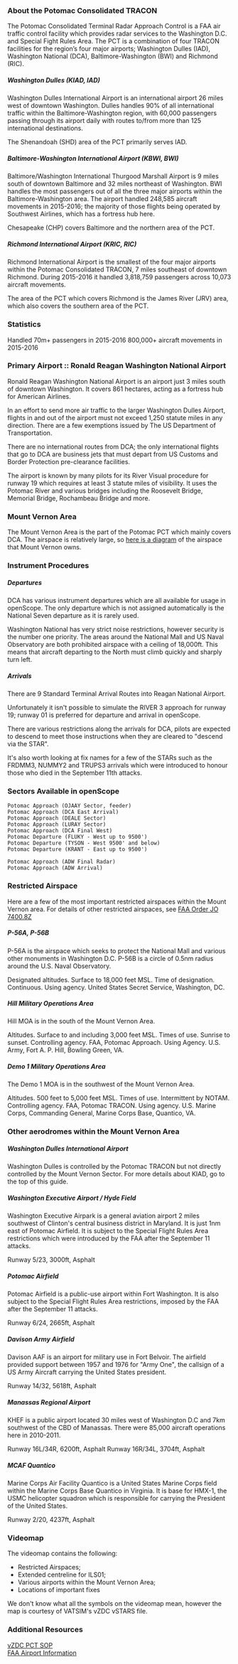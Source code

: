 ### About the Potomac Consolidated TRACON
The Potomac Consolidated Terminal Radar Approach Control is a FAA air traffic control facility which provides radar services to the Washington D.C. and Special Fight Rules Area. The PCT is a combination of four TRACON facilities for the region’s four major airports; Washington Dulles (IAD), Washington National (DCA), Baltimore-Washington (BWI) and Richmond (RIC).

##### Washington Dulles (KIAD, IAD)
Washington Dulles International Airport is an international airport 26 miles west of downtown Washington. Dulles handles 90% of all international traffic within the Baltimore-Washington region, with 60,000 passengers passing through its airport daily with routes to/from more than 125 international destinations.

The Shenandoah (SHD) area of the PCT primarily serves IAD.

##### Baltimore-Washington International Airport (KBWI, BWI)
Baltimore/Washington International Thurgood Marshall Airport is 9 miles south of downtown Baltimore and 32 miles northeast of Washington. BWI handles the most passengers out of all the three major airports within the Baltimore-Washington area. The airport handled 248,585 aircraft movements in 2015-2016; the majority of those flights being operated by Southwest Airlines, which has a fortress hub here.

Chesapeake (CHP) covers Baltimore and the northern area of the PCT.

##### Richmond International Airport (KRIC, RIC)
Richmond International Airport is the smallest of the four major airports within the Potomac Consolidated TRACON, 7 miles southeast of downtown Richmond. During 2015-2016 it handled 3,818,759 passengers across 10,073 aircraft movements.

The area of the PCT which covers Richmond is the James River (JRV) area, which also covers the southern area of the PCT.

### Statistics
Handled 70m+ passengers in 2015-2016
800,000+ aircraft movements in 2015-2016

### Primary Airport :: Ronald Reagan Washington National Airport
Ronald Reagan Washington National Airport is an airport just 3 miles south of downtown Washington. It covers 861 hectares, acting as a fortress hub for American Airlines.

In an effort to send more air traffic to the larger Washington Dulles Airport, flights in and out of the airport must not exceed 1,250 statute miles in any direction. There are a few exemptions issued by The US Department of Transportation.

There are no international routes from DCA; the only international flights that go to DCA are business jets that must depart from US Customs and Border Protection pre-clearance facilities.

The airport is known by many pilots for its River Visual procedure for runway 19 which requires at least 3 statute miles of visibility. It uses the Potomac River and various bridges including the Roosevelt Bridge, Memorial Bridge, Rochambeau Bridge and more.

### Mount Vernon Area
The Mount Vernon Area is the part of the Potomac PCT which mainly covers DCA. The airspace is relatively large, so [here is a diagram](https://image.prntscr.com/image/fRaW9wieSJ_Ibi9KRix4Kg.png) of the airspace that Mount Vernon owns.

### Instrument Procedures
##### Departures
DCA has various instrument departures which are all available for usage in openScope. The only departure which is not assigned automatically is the National Seven departure as it is rarely used.

Washington National has very strict noise restrictions, however security is the number one priority. The areas around the National Mall and US Naval Observatory are both prohibited airspace with a ceiling of 18,000ft. This means that aircraft departing to the North must climb quickly and sharply turn left.

##### Arrivals
There are 9 Standard Terminal Arrival Routes into Reagan National Airport.

Unfortunately it isn't possible to simulate the RIVER 3 approach for runway 19; runway 01 is preferred for departure and arrival in openScope.

There are various restrictions along the arrivals for DCA, pilots are expected to descend to meet those instructions when they are cleared to "descend via the STAR".

It's also worth looking at fix names for a few of the STARs such as the FRDMM3, NUMMY2 and TRUPS3 arrivals which were introduced to honour those who died in the September 11th attacks.

### Sectors Available in openScope
```
Potomac Approach (OJAAY Sector, feeder)
Potomac Approach (DCA East Arrival)
Potomac Approach (DEALE Sector)
Potomac Approach (LURAY Sector)
Potomac Approach (DCA Final West)
Potomac Departure (FLUKY - West up to 9500')
Potomac Departure (TYSON - West 9500' and below)
Potomac Departure (KRANT - East up to 9500')

Potomac Approach (ADW Final Radar)
Potomac Approach (ADW Arrival)
```

### Restricted Airspace
Here are a few of the most important restricted airspaces within the Mount Vernon area. For details of other restricted airspaces, see [FAA Order JO 7400.8Z](https://www.faa.gov/documentLibrary/media/Order/FAA_Order_JO_7400.8Z_Special_Use_Airspace.pdf)

##### P-56A, P-56B
P-56A is the airspace which seeks to protect the National Mall and various other monuments in Washington D.C.
P-56B is a circle of 0.5nm radius around the U.S. Naval Observatory.

Designated altitudes. Surface to 18,000 feet MSL.
Time of designation. Continuous.
Using agency. United States Secret Service, Washington, DC.

##### Hill Military Operations Area
Hill MOA is in the south of the Mount Vernon Area.

Altitudes. Surface to and including 3,000 feet MSL.
Times of use. Sunrise to sunset.
Controlling agency. FAA, Potomac Approach.
Using Agency. U.S. Army, Fort A. P. Hill, Bowling Green, VA.

##### Demo 1 Military Operations Area
The Demo 1 MOA is in the southwest of the Mount Vernon Area.

Altitudes. 500 feet to 5,000 feet MSL.
Times of use. Intermittent by NOTAM.
Controlling agency. FAA, Potomac TRACON.
Using agency. U.S. Marine Corps, Commanding General, Marine Corps Base, Quantico, VA.

### Other aerodromes within the Mount Vernon Area
##### Washington Dulles International Airport
Washington Dulles is controlled by the Potomac TRACON but not directly controlled by the Mount Vernon Sector. For more details about KIAD, go to the top of this guide.

##### Washington Executive Airport / Hyde Field
Washington Executive Airpark is a general aviation airport 2 miles southwest of Clinton's central business district in Maryland. It is just 1nm east of Potomac Airfield. It is subject to the Special Flight Rules Area restrictions which were introduced by the FAA after the September 11 attacks.

Runway 5/23, 3000ft, Asphalt

##### Potomac Airfield
Potomac Airfield is a public-use airport within Fort Washington. It is also subject to the Special Flight Rules Area restrictions, imposed by the FAA after the September 11 attacks.

Runway 6/24, 2665ft, Asphalt

##### Davison Army Airfield
Davison AAF is an airport for military use in Fort Belvoir. The airfield provided support between 1957 and 1976 for "Army One", the callsign of a US Army Aircraft carrying the United States president.

Runway 14/32, 5618ft, Asphalt

##### Manassas Regional Airport
KHEF is a public airport located 30 miles west of Washington D.C and 7km southwest of the CBD of Manassas. There were 85,000 aircraft operations here in 2010-2011.

Runway 16L/34R, 6200ft, Asphalt
Runway 16R/34L, 3704ft, Asphalt

##### MCAF Quantico
Marine Corps Air Facility Quantico is a United States Marine Corps field within the Marine Corps Base Quantico in Virginia. It is base for HMX-1, the USMC helicopter squadron which is responsible for carrying the President of the United States.

Runway 2/20, 4237ft, Asphalt

### Videomap
The videomap contains the following:
* Restricted Airspaces;
* Extended centreline for ILS01;
* Various airports within the Mount Vernon Area;
* Locations of important fixes

We don't know what all the symbols on the videomap mean, however the map is courtesy of VATSIM's vZDC vSTARS file.

### Additional Resources
[vZDC PCT SOP](https://vzdc.org/downloads/PCT_SOP.pdf)  
[FAA Airport Information](https://nfdc.faa.gov/nfdcApps/services/ajv5/airportDisplay.jsp?airportId=dca)
